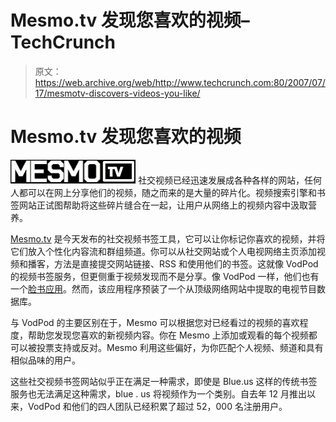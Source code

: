 # Mesmo.tv 发现您喜欢的视频–TechCrunch

> 原文：<https://web.archive.org/web/http://www.techcrunch.com:80/2007/07/17/mesmotv-discovers-videos-you-like/>

# Mesmo.tv 发现您喜欢的视频

[![mesmotvlogo.png](img/4953211f30cdf99a3486e86a9bdadf40.png)](https://web.archive.org/web/20220818065946/http://mesmo.tv/) 社交视频已经迅速发展成各种各样的网站，任何人都可以在网上分享他们的视频，随之而来的是大量的碎片化。视频搜索引擎和书签网站正试图帮助将这些碎片缝合在一起，让用户从网络上的视频内容中汲取营养。

[Mesmo.tv](https://web.archive.org/web/20220818065946/http://mesmo.tv/) 是今天发布的社交视频书签工具，它可以让你标记你喜欢的视频，并将它们放入个性化内容流和群组频道。你可以从社交网站或个人电视网络主页添加视频和播客，方法是直接提交网站链接、RSS 和使用他们的书签。这就像 VodPod 的视频书签服务，但更侧重于视频发现而不是分享。像 VodPod 一样，他们也有一个[脸书应用](https://web.archive.org/web/20220818065946/http://apps.facebook.com/mesmotv/)。然而，该应用程序预装了一个从顶级网络网站中提取的电视节目数据库。

与 VodPod 的主要区别在于，Mesmo 可以根据您对已经看过的视频的喜欢程度，帮助您发现您喜欢的新视频内容。你在 Mesmo 上添加或观看的每个视频都可以被投票支持或反对。Mesmo 利用这些偏好，为你匹配个人视频、频道和具有相似品味的用户。

这些社交视频书签网站似乎正在满足一种需求，即使是 Blue.us 这样的传统书签服务也无法满足这种需求，blue . us 将视频作为一个类别。自去年 12 月推出以来，VodPod 和他们的四人团队已经积累了超过 52，000 名注册用户。